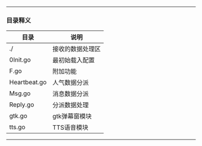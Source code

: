 
---
### 目录释义
|目录|说明|
|-|-|
|./|接收的数据处理区|
|0Init.go|最初始载入配置|
|F.go|附加功能|
|Heartbeat.go|人气数据分派|
|Msg.go|消息数据分派|
|Reply.go|分派数据处理|
|gtk.go|gtk弹幕窗模块|
|tts.go|TTS语音模块|
---
